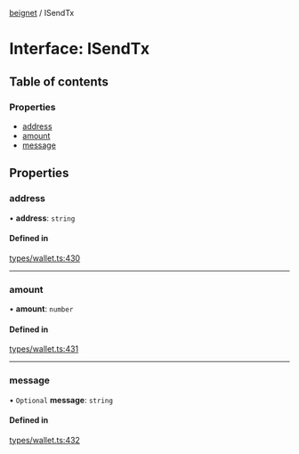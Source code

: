 [beignet](../README.md) / ISendTx

# Interface: ISendTx

## Table of contents

### Properties

- [address](ISendTx.md#address)
- [amount](ISendTx.md#amount)
- [message](ISendTx.md#message)

## Properties

### address

• **address**: `string`

#### Defined in

[types/wallet.ts:430](https://github.com/synonymdev/beignet/blob/8f99086/src/types/wallet.ts#L430)

___

### amount

• **amount**: `number`

#### Defined in

[types/wallet.ts:431](https://github.com/synonymdev/beignet/blob/8f99086/src/types/wallet.ts#L431)

___

### message

• `Optional` **message**: `string`

#### Defined in

[types/wallet.ts:432](https://github.com/synonymdev/beignet/blob/8f99086/src/types/wallet.ts#L432)
